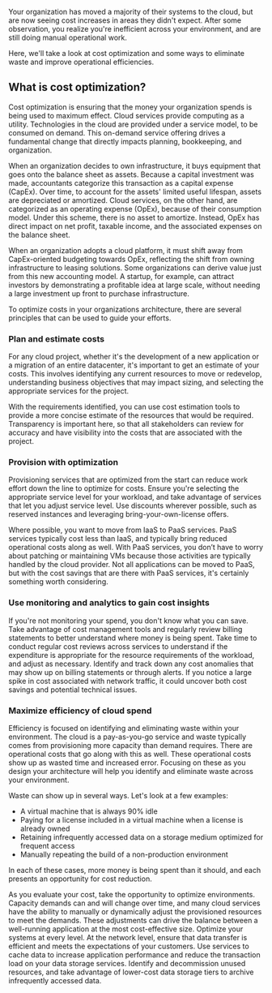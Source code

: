 Your organization has moved a majority of their systems to the cloud, but are now seeing cost increases in areas they didn't expect. After some observation, you realize you're inefficient across your environment, and are still doing manual operational work.

Here, we'll take a look at cost optimization and some ways to eliminate waste and improve operational efficiencies.

## What is cost optimization?

Cost optimization is ensuring that the money your organization spends is being used to maximum effect. Cloud services provide computing as a utility. Technologies in the cloud are provided under a service model, to be consumed on demand. This on-demand service offering drives a fundamental change that directly impacts planning, bookkeeping, and organization.

When an organization decides to own infrastructure, it buys equipment that goes onto the balance sheet as assets. Because a capital investment was made, accountants categorize this transaction as a capital expense (CapEx). Over time, to account for the assets' limited useful lifespan, assets are depreciated or amortized. Cloud services, on the other hand, are categorized as an operating expense (OpEx), because of their consumption model. Under this scheme, there is no asset to amortize. Instead, OpEx has direct impact on net profit, taxable income, and the associated expenses on the balance sheet.

When an organization adopts a cloud platform, it must shift away from CapEx-oriented budgeting towards OpEx, reflecting the shift from owning infrastructure to leasing solutions. Some organizations can derive value just from this new accounting model. A startup, for example, can attract investors by demonstrating a profitable idea at large scale, without needing a large investment up front to purchase infrastructure.

To optimize costs in your organizations architecture, there are several principles that can be used to guide your efforts.

### Plan and estimate costs

For any cloud project, whether it's the development of a new application or a migration of an entire datacenter, it's important to get an estimate of your costs. This involves identifying any current resources to move or redevelop, understanding business objectives that may impact sizing, and selecting the appropriate services for the project. 

With the requirements identified, you can use cost estimation tools to provide a more concise estimate of the resources that would be required. Transparency is important here, so that all stakeholders can review for accuracy and have visibility into the costs that are associated with the project.

### Provision with optimization

Provisioning services that are optimized from the start can reduce work effort down the line to optimize for costs. Ensure you're selecting the appropriate service level for your workload, and take advantage of services that let you adjust service level. Use discounts wherever possible, such as reserved instances and leveraging bring-your-own-license offers.

Where possible, you want to move from IaaS to PaaS services. PaaS services typically cost less than IaaS, and typically bring reduced operational costs along as well. With PaaS services, you don’t have to worry about patching or maintaining VMs because those activities are typically handled by the cloud provider. Not all applications can be moved to PaaS, but with the cost savings that are there with PaaS services, it's certainly something worth considering.

### Use monitoring and analytics to gain cost insights

If you're not monitoring your spend, you don't know what you can save. Take advantage of cost management tools and regularly review billing statements to better understand where money is being spent. Take time to conduct regular cost reviews across services to understand if the expenditure is appropriate for the resource requirements of the workload, and adjust as necessary. Identify and track down any cost anomalies that may show up on billing statements or through alerts. If you notice a large spike in cost associated with network traffic, it could uncover both cost savings and potential technical issues.

### Maximize efficiency of cloud spend

Efficiency is focused on identifying and eliminating waste within your environment. The cloud is a pay-as-you-go service and waste typically comes from provisioning more capacity than demand requires. There are operational costs that go along with this as well. These operational costs show up as wasted time and increased error. Focusing on these as you design your architecture will help you identify and eliminate waste across your environment.

Waste can show up in several ways. Let's look at a few examples:

* A virtual machine that is always 90% idle
* Paying for a license included in a virtual machine when a license is already owned
* Retaining infrequently accessed data on a storage medium optimized for frequent access
* Manually repeating the build of a non-production environment

In each of these cases, more money is being spent than it should, and each presents an opportunity for cost reduction.

As you evaluate your cost, take the opportunity to optimize environments. Capacity demands can and will change over time, and many cloud services have the ability to manually or dynamically adjust the provisioned resources to meet the demands. These adjustments can drive the balance between a well-running application at the most cost-effective size. Optimize your systems at every level. At the network level, ensure that data transfer is efficient and meets the expectations of your customers. Use services to cache data to increase application performance and reduce the transaction load on your data storage services. Identify and decommission unused resources, and take advantage of lower-cost data storage tiers to archive infrequently accessed data.
